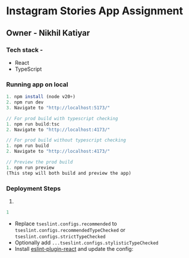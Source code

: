 # Instagram Stories App Assignment

## Owner - Nikhil Katiyar

### Tech stack -

- React
- TypeScript

### Running app on local

```js
1. npm install (node v20+)
2. npm run dev
3. Navigate to "http://localhost:5173/"

// For prod build with typescript checking
1. npm run build:tsc
2. Navigate to "http://localhost:4173/"

// For prod build without typescript checking
1. npm run build
2. Navigate to "http://localhost:4173/"

// Preview the prod build
1. npm run preview
(This step will both build and preview the app)

```

### Deployment Steps

1.

```js
1
```

- Replace `tseslint.configs.recommended` to `tseslint.configs.recommendedTypeChecked` or `tseslint.configs.strictTypeChecked`
- Optionally add `...tseslint.configs.stylisticTypeChecked`
- Install [eslint-plugin-react](https://github.com/jsx-eslint/eslint-plugin-react) and update the config:

```js

```
